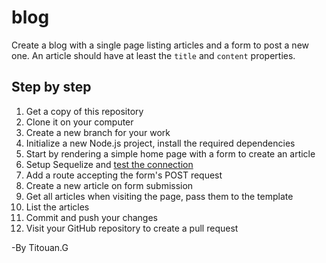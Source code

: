 # blog

Create a blog with a single page listing articles and a form to post a new one.
An article should have at least the `title` and `content` properties.

## Step by step

1. Get a copy of this repository
2. Clone it on your computer
3. Create a new branch for your work
4. Initialize a new Node.js project, install the required dependencies
5. Start by rendering a simple home page with a form to create an article
6. Setup Sequelize and [test the connection](http://docs.sequelizejs.com/manual/installation/getting-started.html#test-the-connection)
7. Add a route accepting the form's POST request
8. Create a new article on form submission
9. Get all articles when visiting the page, pass them to the template
10. List the articles
7. Commit and push your changes
8. Visit your GitHub repository to create a pull request


-By Titouan.G
